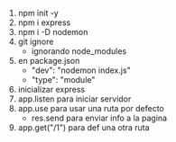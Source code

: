 1. npm init -y
2. npm i express
3. npm i -D nodemon
4. git ignore
    - ignorando node_modules
5. en package.json
    - "dev": "nodemon index.js"
    - "type": "module"
6. inicializar express
7. app.listen para iniciar servidor
8. app.use para usar una ruta por defecto
    - res.send para enviar info a la pagina
9. app.get("/1") para def una otra ruta

